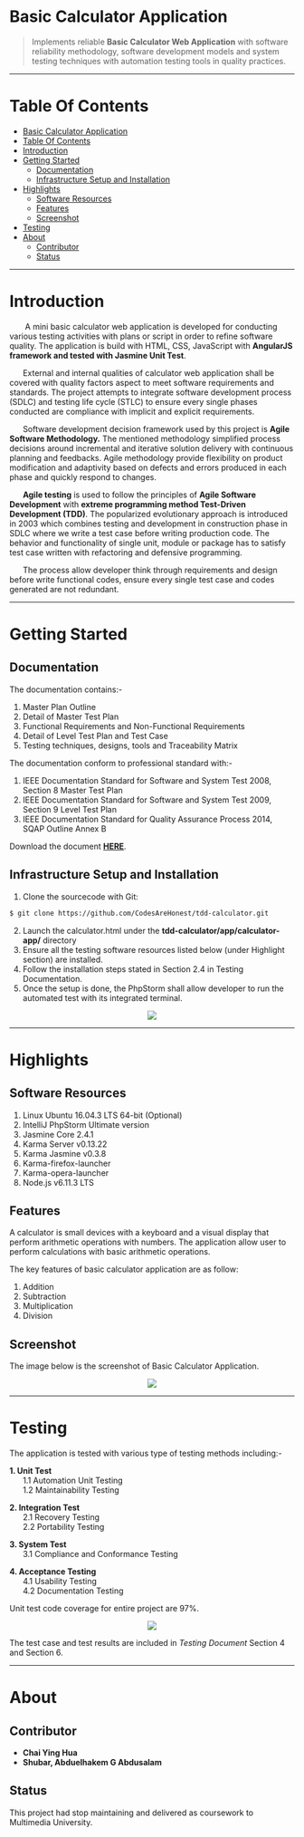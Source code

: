 Basic Calculator Application  
============================
> Implements reliable **Basic Calculator Web Application** with software reliability methodology, software development models and system testing techniques with automation testing tools in quality practices.  

***

Table Of Contents 
=================
* [Basic Calculator Application](#basic-calculator-application)
* [Table Of Contents](#table-of-contents)
* [Introduction](#introduction)
* [Getting Started](#getting-started)
  * [Documentation](#documentation)
  * [Infrastructure Setup and Installation](#infrastructure-setup-and-installation)
* [Highlights](#highlights)
  * [Software Resources](#software-resources)
  * [Features](#features)
  * [Screenshot](#screenshot)
* [Testing](#testing)
* [About](#about)
  * [Contributor](#contributor)
  * [Status](#status)
  

***

Introduction
============


&nbsp;&nbsp;&nbsp;&nbsp;&nbsp;&nbsp; A mini basic calculator web application is developed for conducting various testing activities with plans or script in order to refine software quality. The application is build with HTML, CSS, JavaScript with **AngularJS framework and tested with Jasmine Unit Test**.   

&nbsp;&nbsp;&nbsp;&nbsp;&nbsp;&nbsp;External and internal qualities of calculator web application shall be covered with quality factors aspect to meet software requirements and standards. The project attempts to integrate software development process (SDLC) and testing life cycle (STLC) to ensure every single phases conducted are compliance with implicit and explicit requirements.  

&nbsp;&nbsp;&nbsp;&nbsp;&nbsp;&nbsp;Software development decision framework used by this project is **Agile Software Methodology.** The mentioned methodology simplified process decisions around incremental and iterative solution delivery with continuous planning and feedbacks. Agile methodology provide flexibility on product modification and adaptivity based on defects and errors produced in each phase and quickly respond to changes.  

&nbsp;&nbsp;&nbsp;&nbsp;&nbsp;&nbsp;**Agile testing** is used to follow the principles of **Agile Software Development** with **extreme programming method Test-Driven Development (TDD)**. The popularized evolutionary approach is introduced in 2003 which combines testing and development in construction phase in SDLC where we write a test case before writing production code. The behavior and functionality of single unit, module or package has to satisfy test case written with refactoring and defensive programming.  

&nbsp;&nbsp;&nbsp;&nbsp;&nbsp;&nbsp;The process allow developer think through requirements and design before write functional codes, ensure every single test case and codes generated are not redundant.  

***

Getting Started
===============

Documentation
-------------
The documentation contains:-  
1. Master Plan Outline  
2. Detail of Master Test Plan  
3. Functional Requirements and Non-Functional Requirements  
4. Detail of Level Test Plan and Test Case  
5. Testing techniques, designs, tools and Traceability Matrix  

The documentation conform to professional standard with:-
1. IEEE Documentation Standard for Software and System Test 2008, Section 8 Master Test Plan  
2. IEEE Documentation Standard for Software and System Test 2009, Section 9 Level Test Plan 
3. IEEE Documentation Standard for Quality Assurance Process 2014, SQAP Outline Annex B  

Download the document **[HERE](https://github.com/CodesAreHonest/tdd-calculator/blob/master/doc/Test-Document.pdf)**.  

Infrastructure Setup and Installation
-------------------------------------
1. Clone the sourcecode with Git: 
```sh
$ git clone https://github.com/CodesAreHonest/tdd-calculator.git
```  
2. Launch the calculator.html under the **tdd-calculator/app/calculator-app/** directory  
3. Ensure all the testing software resources listed below (under Highlight section) are installed. 
4. Follow the installation steps stated in Section 2.4 in Testing Documentation.
5. Once the setup is done, the PhpStorm shall allow developer to run the automated test with its integrated terminal.  

<p align="center"><img src="img/automate-test-run.png"/></p>  

***

Highlights
==========
Software Resources
------------------
1. Linux Ubuntu 16.04.3 LTS 64-bit (Optional)
2. IntelliJ PhpStorm Ultimate version  
3. Jasmine Core 2.4.1  
4. Karma Server v0.13.22  
5. Karma Jasmine v0.3.8  
6. Karma-firefox-launcher  
7. Karma-opera-launcher  
8. Node.js v6.11.3 LTS

Features
--------
A calculator is small devices with a keyboard and a visual display that perform arithmetic operations with numbers. The application allow user to perform calculations with basic arithmetic operations.  

The key features of basic calculator application are as follow: 
1. Addition  
2. Subtraction  
3. Multiplication  
4. Division  

Screenshot
----------
The image below is the screenshot of Basic Calculator Application.  
<p align="center"><img src="img/calculator-interface.png"/></p>  

***

Testing
=======
The application is tested with various type of testing methods including:-  
  
**1. Unit Test**  
&nbsp;&nbsp;&nbsp;&nbsp;&nbsp;&nbsp;1.1 Automation Unit Testing  
&nbsp;&nbsp;&nbsp;&nbsp;&nbsp;&nbsp;1.2 Maintainability Testing  

**2. Integration Test**  
&nbsp;&nbsp;&nbsp;&nbsp;&nbsp;&nbsp;2.1 Recovery Testing   
&nbsp;&nbsp;&nbsp;&nbsp;&nbsp;&nbsp;2.2 Portability Testing   

**3. System Test**  
&nbsp;&nbsp;&nbsp;&nbsp;&nbsp;&nbsp;3.1 Compliance and Conformance Testing  

**4. Acceptance Testing**  
&nbsp;&nbsp;&nbsp;&nbsp;&nbsp;&nbsp;4.1 Usability Testing  
&nbsp;&nbsp;&nbsp;&nbsp;&nbsp;&nbsp;4.2 Documentation Testing  

Unit test code coverage for entire project are 97%.  
<p align="center"><img src="img/code-coverage.png"/></p>  



The test case and test results are included in _Testing Document_ Section 4 and Section 6. 

***

About
=====
Contributor
-----------
- **Chai Ying Hua**
- **Shubar, Abduelhakem G Abdusalam**

Status
------
This project had stop maintaining and delivered as coursework to Multimedia University. 




